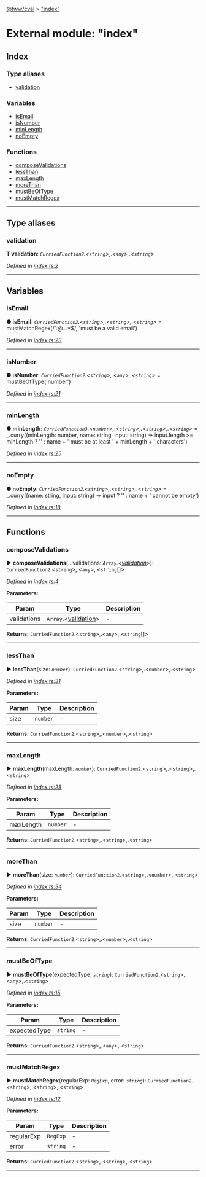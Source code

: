 [@tww/cval](../README.md) > ["index"](../modules/_index_.md)



# External module: "index"

## Index

### Type aliases

* [validation](_index_.md#validation)


### Variables

* [isEmail](_index_.md#isemail)
* [isNumber](_index_.md#isnumber)
* [minLength](_index_.md#minlength)
* [noEmpty](_index_.md#noempty)


### Functions

* [composeValidations](_index_.md#composevalidations)
* [lessThan](_index_.md#lessthan)
* [maxLength](_index_.md#maxlength)
* [moreThan](_index_.md#morethan)
* [mustBeOfType](_index_.md#mustbeoftype)
* [mustMatchRegex](_index_.md#mustmatchregex)



---
## Type aliases
<a id="validation"></a>

###  validation

**Τ validation**:  *`CurriedFunction2`.<`string`>,.<`any`>,.<`string`>* 

*Defined in [index.ts:2](https://github.com/ericwooley/thewooleyway/blob/7b518d9/packages/cval/index.ts#L2)*





___


## Variables
<a id="isemail"></a>

###  isEmail

**●  isEmail**:  *`CurriedFunction2`.<`string`>,.<`string`>,.<`string`>*  =  mustMatchRegex(/^.*@.*\..*$/, 'must be a valid email')

*Defined in [index.ts:23](https://github.com/ericwooley/thewooleyway/blob/7b518d9/packages/cval/index.ts#L23)*





___

<a id="isnumber"></a>

###  isNumber

**●  isNumber**:  *`CurriedFunction2`.<`string`>,.<`any`>,.<`string`>*  =  mustBeOfType('number')

*Defined in [index.ts:21](https://github.com/ericwooley/thewooleyway/blob/7b518d9/packages/cval/index.ts#L21)*





___

<a id="minlength"></a>

###  minLength

**●  minLength**:  *`CurriedFunction3`.<`number`>,.<`string`>,.<`string`>,.<`string`>*  =  _.curry((minLength: number, name: string, input: string) =>
  input.length >= minLength ? '' : name + ' must be at least ' + minLength + ' characters')

*Defined in [index.ts:25](https://github.com/ericwooley/thewooleyway/blob/7b518d9/packages/cval/index.ts#L25)*





___

<a id="noempty"></a>

###  noEmpty

**●  noEmpty**:  *`CurriedFunction2`.<`string`>,.<`string`>,.<`string`>*  =  _.curry((name: string, input: string) =>
  input ? '' : name + ' cannot be empty')

*Defined in [index.ts:18](https://github.com/ericwooley/thewooleyway/blob/7b518d9/packages/cval/index.ts#L18)*





___


## Functions
<a id="composevalidations"></a>

###  composeValidations

► **composeValidations**(...validations: *`Array`.<[validation](_index_.md#validation)>*): `CurriedFunction2`.<`string`>,.<`any`>,.<`string`[]>




*Defined in [index.ts:4](https://github.com/ericwooley/thewooleyway/blob/7b518d9/packages/cval/index.ts#L4)*



**Parameters:**

| Param | Type | Description |
| ------ | ------ | ------ |
| validations | `Array`.<[validation](_index_.md#validation)>   |  - |





**Returns:** `CurriedFunction2`.<`string`>,.<`any`>,.<`string`[]>





___

<a id="lessthan"></a>

###  lessThan

► **lessThan**(size: *`number`*): `CurriedFunction2`.<`string`>,.<`number`>,.<`string`>




*Defined in [index.ts:31](https://github.com/ericwooley/thewooleyway/blob/7b518d9/packages/cval/index.ts#L31)*



**Parameters:**

| Param | Type | Description |
| ------ | ------ | ------ |
| size | `number`   |  - |





**Returns:** `CurriedFunction2`.<`string`>,.<`number`>,.<`string`>





___

<a id="maxlength"></a>

###  maxLength

► **maxLength**(maxLength: *`number`*): `CurriedFunction2`.<`string`>,.<`string`>,.<`string`>




*Defined in [index.ts:28](https://github.com/ericwooley/thewooleyway/blob/7b518d9/packages/cval/index.ts#L28)*



**Parameters:**

| Param | Type | Description |
| ------ | ------ | ------ |
| maxLength | `number`   |  - |





**Returns:** `CurriedFunction2`.<`string`>,.<`string`>,.<`string`>





___

<a id="morethan"></a>

###  moreThan

► **moreThan**(size: *`number`*): `CurriedFunction2`.<`string`>,.<`number`>,.<`string`>




*Defined in [index.ts:34](https://github.com/ericwooley/thewooleyway/blob/7b518d9/packages/cval/index.ts#L34)*



**Parameters:**

| Param | Type | Description |
| ------ | ------ | ------ |
| size | `number`   |  - |





**Returns:** `CurriedFunction2`.<`string`>,.<`number`>,.<`string`>





___

<a id="mustbeoftype"></a>

###  mustBeOfType

► **mustBeOfType**(expectedType: *`string`*): `CurriedFunction2`.<`string`>,.<`any`>,.<`string`>




*Defined in [index.ts:15](https://github.com/ericwooley/thewooleyway/blob/7b518d9/packages/cval/index.ts#L15)*



**Parameters:**

| Param | Type | Description |
| ------ | ------ | ------ |
| expectedType | `string`   |  - |





**Returns:** `CurriedFunction2`.<`string`>,.<`any`>,.<`string`>





___

<a id="mustmatchregex"></a>

###  mustMatchRegex

► **mustMatchRegex**(regularExp: *`RegExp`*, error: *`string`*): `CurriedFunction2`.<`string`>,.<`string`>,.<`string`>




*Defined in [index.ts:12](https://github.com/ericwooley/thewooleyway/blob/7b518d9/packages/cval/index.ts#L12)*



**Parameters:**

| Param | Type | Description |
| ------ | ------ | ------ |
| regularExp | `RegExp`   |  - |
| error | `string`   |  - |





**Returns:** `CurriedFunction2`.<`string`>,.<`string`>,.<`string`>





___


